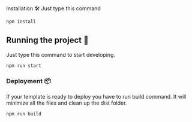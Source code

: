 Installation 🛠
Just type this command
```Bash
npm install
```

## Running the project 🚀
Just type this command to start developing.
```Bash
npm run start
```

### Deployment 📦
If your template is ready to deploy you have to run build command. It will minimize all the files and
clean up the dist folder.

```Bash
npm run build
```
